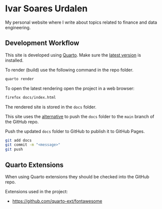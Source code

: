# Ivar Soares Urdalen

My personal website where I write about topics related to finance and data engineering.

## Development Workflow

This site is developed using [Quarto](https://quarto.org/).
Make sure the [latest version](https://quarto.org/docs/download/) is installed.

To render (build) use the following command in the repo folder.

```bash
quarto render
```

To open the latest rendering open the project in a web browser:

```bash
firefox docs/index.html
```

The rendered site is stored in the `docs` folder.

This site uses the [alternative](https://quarto.org/docs/publishing/github-pages.html#render-to-docs)
to push the `docs` folder to the `main` branch of the GitHub repo.

Push the updated `docs` folder to GitHub to publish it to GitHub Pages.

```bash
git add docs
git commit -m "<message>"
git push
```

## Quarto Extensions

When using Quarto extensions they should be checked into the GitHub repo.

Extensions used in the project:

- https://github.com/quarto-ext/fontawesome
